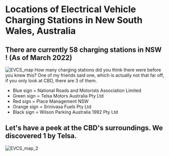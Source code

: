  # Locations of Electrical Vehicle Charging Stations in New South Wales, Australia
## There are currently 58 charging stations in NSW ! (As of March 2022)
![EVCS_map](https://user-images.githubusercontent.com/62376291/157606753-87b567f7-36db-4baa-9172-627d9084db21.png)
How many charging stations did you think there were before you knew this? One of my friends said one, which is actually not that far off, if you only look at CBD, there are 3 of them.
- Blue sign = National Roads and Motorists Association Limited
- Green sign = Telsa Motors Australia Pty Ltd
- Red sign = Place Management NSW
- Orange sign = Srinivasa Fuels Pty Ltd
- Black sign = Wilson Parking Australia 1992 Pty Ltd
## Let's have a peek at the CBD's surroundings. We discovered 1 by Telsa.
![EVCS_map_2](https://user-images.githubusercontent.com/62376291/157817958-5a081ab3-e6ea-4423-ac23-b97ce9720064.png)
